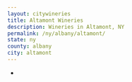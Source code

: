 ```yaml
---
layout: citywineries
title: Altamont Wineries
description: Wineries in Altamont, NY
permalink: /ny/albany/altamont/
state: ny
county: albany
city: altamont
---
```

-
